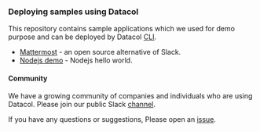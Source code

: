 ### Deploying samples using Datacol

This repository contains sample applications which we used for demo purpose and can be deployed by Datacol [CLI](http://datacol.io/docs/cli).

* [Mattermost](https://github.com/datacol-io/samples/tree/master/mattermost) - an open source alternative of Slack.
* [Nodejs demo](https://github.com/datacol-io/samples/tree/master/node-demo) - Nodejs hello world.

#### Community

We have a growing community of companies and individuals who are using Datacol. Please join our public Slack [channel](https://slackpass.io/datacol).

If you have any questions or suggestions, Please open an [issue](https://github.com/datacol-io/samples/issues/new).


